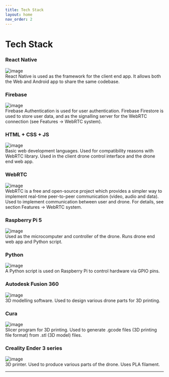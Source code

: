 ```yaml
---
title: Tech Stack
layout: home
nav_order: 2
---
```


# Tech Stack

### React Native
![image](https://github.com/user-attachments/assets/269055c9-8142-48df-b2b6-7e6307514745)  
React Native is used as the framework for the client end app. It allows both the Web and Android app to share the same codebase.  
  
### Firebase
![image](https://github.com/user-attachments/assets/6f47dc9a-a79a-4b85-a301-ae5d3b8cb9d0)  
Firebase Authentication is used for user authentication. Firebase Firestore is used to store user data, and as the signalling server for the WebRTC connection (see Features -> WebRTC system).  
  
### HTML + CSS + JS
![image](https://github.com/user-attachments/assets/01416eeb-e515-4a6f-ba19-f913610c8631)  
Basic web development languages. Used for compatibility reasons with WebRTC library. Used in the client drone control interface and the drone end web app.  

### WebRTC
![image](https://github.com/user-attachments/assets/aca87e5b-80ab-429b-a7b1-2b8e2e8cfa91)  
WebRTC is a free and open-source project which provides a simpler way to implement real-time peer-to-peer communication (video, audio and data).  
Used to implement communication between user and drone. For details, see section Features -> WebRTC system.

### Raspberry Pi 5
![image](https://github.com/user-attachments/assets/d6dec0fe-e861-4578-8b52-025454fbb27d)  
Used as the microcomputer and controller of the drone. Runs drone end web app and Python script.

### Python
![image](https://github.com/user-attachments/assets/665b6edf-461d-470f-8d0f-bbf576695207)  
A Python script is used on Raspberry Pi to control hardware via GPIO pins.

### Autodesk Fusion 360
![image](https://github.com/user-attachments/assets/4df8c308-e2aa-44c1-bf96-85fb7a4ebffe)  
3D modelling software. Used to design various drone parts for 3D printing.

### Cura
![image](https://github.com/user-attachments/assets/934cc84b-4988-4345-aa4a-62aeba8c3963)  
Slicer program for 3D printing. Used to generate .gcode files (3D printing file format) from .stl (3D model) files.

### Creality Ender 3 series
![image](https://github.com/user-attachments/assets/09e24a63-a840-4937-8c29-b6fc09795539)  
3D printer. Used to produce various parts of the drone. Uses PLA filament.  






----

[Just the Docs]: https://just-the-docs.github.io/just-the-docs/
[GitHub Pages]: https://docs.github.com/en/pages
[README]: https://github.com/just-the-docs/just-the-docs-template/blob/main/README.md
[Jekyll]: https://jekyllrb.com
[GitHub Pages / Actions workflow]: https://github.blog/changelog/2022-07-27-github-pages-custom-github-actions-workflows-beta/
[use this template]: https://github.com/just-the-docs/just-the-docs-template/generate

